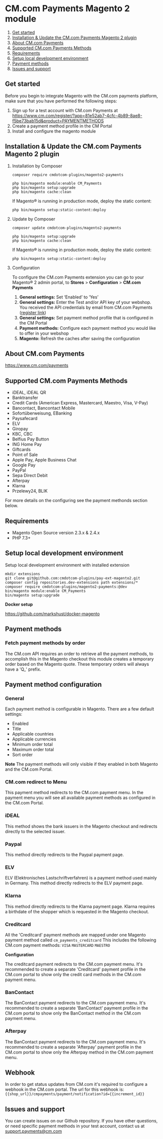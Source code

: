 # CM.com Payments Magento 2 module

1. [Get started](#get-started)
2. [Installation & Update the CM.com Payments Magento 2 plugin](#installation--update-the-cmcom-payments-magento-2-plugin)
3. [About CM.com Payments](#about-cmcom-payments)
4. [Supported CM.com Payments Methods](#supported-cmcom-payments-methods)
5. [Requirements](#requirements)
6. [Setup local development environment](#setup-local-development-environment)
7. [Payment methods](#payment-methods)
8. [Issues and support](#issues-and-support)
## Get started

Before you begin to integrate Magento with the CM.com payments platform, make sure that you have performed the following steps: 

1. Sign up for a test account with CM.com Payments at https://www.cm.com/register/?app=81e52ab7-4cfc-4b89-8ae8-f5be73bab15d&product=PAYMENTMETHODS
2. Create a payment method profile in the CM Portal
3. Install and configure the magento module

## Installation & Update the CM.com Payments Magento 2 plugin

1. Installation by Composer

   ```
   composer require cmdotcom-plugins/magento2-payments
   ```

   ```
   php bin/magento module:enable CM_Payments
   php bin/magento setup:upgrade
   php bin/magento cache:clean
   ```

   If Magento® is running in production mode, deploy the static content:

   ```
   php bin/magento setup:static-content:deploy
   ```

2. Update by Composer

   ```
   composer update cmdotcom-plugins/magento2-payments
   ```

   ```
   php bin/magento setup:upgrade
   php bin/magento cache:clean
   ```

   If Magento® is running in production mode, deploy the static content:

   ```
   php bin/magento setup:static-content:deploy
   ```

3. Configuration
   
   To configure the CM.com Payments extension you can go to your Magento® 2 admin portal, to **Stores** > **Configuration** > **CM.com Payments**
   1. **General settings:** Set ‘Enabled’ to ‘Yes’
   2. **General settings:**  Enter the Test and/or API key of your webshop. You received the API credentials by email from CM.com Payments ([register link](https://www.cm.com/register/?app=81e52ab7-4cfc-4b89-8ae8-f5be73bab15d&product=PAYMENTMETHODS))
   3. **General settings:** Set payment method profile that is configured in the CM Portal 
   4. **Payment methods:** Configure each payment method you would like to offer in your webshop
   5. **Magento:** Refresh the caches after saving the configuration

## About CM.com Payments

https://www.cm.com/payments

## Supported CM.com Payments Methods

- iDEAL, iDEAL QR
- Banktransfer
- Credit Cards (American Express, Mastercard, Maestro, Visa, V-Pay)
- Bancontact, Bancontact Mobile
- Sofortüberweisung, EBanking
- Paysafecard
- ELV
- Giropay
- KBC, CBC
- Belfius Pay Button
- ING Home Pay
- Giftcards
- Point of Sale
- Apple Pay, Apple Business Chat
- Google Pay
- PayPal
- Sepa Direct Debit
- Afterpay
- Klarna
- Przelewy24, BLIK

For more details on the configuring see the payment methonds section below.

## Requirements

- Magento Open Source version 2.3.x & 2.4.x
- PHP 7.3+

## Setup local development environment

Setup local development environment with installed extension

```
mkdir extensions
git clone git@github.com:cmdotcom-plugins/pay-ext-magento2.git
composer config repositories.dev-extensions path extensions/* 
composer require cmdotcom-plugins/magento2-payments:@dev
bin/magento module:enable CM_Payments
bin/magento setup:upgrade
```

**Docker setup**

https://github.com/markshust/docker-magento

## Payment methods
### Fetch payment methods by order

The CM.com API requires an order to retrieve all the payment methods, to accomplish this in the Magento checkout this module creates a temporary order based on the Magento quote. These temporary orders will always have a 'Q_' prefix. 

## Payment method configuration
### General

Each payment method is configurable in Magento. There are a few default settings: 
- Enabled
- Title
- Applicable countries
- Applicable currencies
- Minimum order total
- Maximum order total
- Sort order

**Note** The payment methods will only visible if they enabled in both Magento and the CM.com Portal. 

### CM.com redirect to Menu

This payment method redirects to the CM.com payment menu. In the payment menu you will see all available payment methods as configured in the CM.com Portal.

### iDEAL

This method shows the bank issuers in the Magento checkout and redirects directly to the selected issuer. 

### Paypal

This method directly redirects to the Paypal payment page.

### ELV

ELV (Elektronisches Lastschriftverfahren) is a payment method used mainly in Germany.
This method directly redirects to the ELV payment page.

### Klarna

This method directly redirects to the Klarna payment page. Klarna requires a birthdate of the shopper which is requested in the Magento checkout.

### Creditcard

All the 'Creditcard' payment methods are mapped under one Magento payment method called `cm_payments_creditcard`
This includes the following CM.com payment methods:
`VISA`
`MASTERCARD`
`MAESTRO`

**Configuration**

The creditcard payment redirects to the CM.com payment menu. It's recommended to create a separate 'Creditcard' payment profile in the CM.com portal to show only the credit card methods in the CM.com payment menu.

### BanContact

The BanContact payment redirects to the CM.com payment menu. It's recommended to create a separate 'BanContact' payment profile in the CM.com portal to show only the BanContact method in the CM.com payment menu.

### Afterpay

The BanContact payment redirects to the CM.com payment menu. It's recommended to create a separate 'Afterpay' payment profile in the CM.com portal to show only the Afterpay method in the CM.com payment menu.

## Webhook
In order to get status updates from CM.com it's required to configure a webhook in the CM.com portal.
The url for this webhook is: `{{shop_url}}/cmpayments/payment/notification?id={{increment_id}}`

## Issues and support

You can create issues on our Github repository.
If you have other questions, or need specific payment methods in your test account, contact us at support.payments@cm.com

[//]: # "Test"
